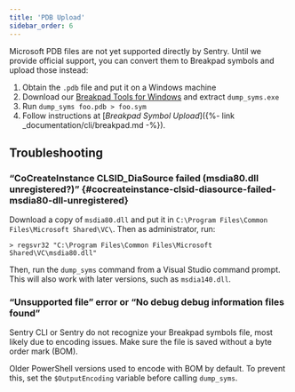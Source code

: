 ```yaml
---
title: 'PDB Upload'
sidebar_order: 6
---
```


Microsoft PDB files are not yet supported directly by Sentry. Until we provide official support, you can convert them to Breakpad symbols and upload those instead:

1.  Obtain the `.pdb` file and put it on a Windows machine
2.  Download our [Breakpad Tools for Windows](https://s3.amazonaws.com/getsentry-builds/getsentry/breakpad-tools/windows/breakpad-tools-windows.zip) and extract `dump_syms.exe`
3.  Run `dump_syms foo.pdb > foo.sym`
4.  Follow instructions at [_Breakpad Symbol Upload_]({%- link _documentation/cli/breakpad.md -%}).

## Troubleshooting

### “CoCreateInstance CLSID_DiaSource failed (msdia80.dll unregistered?)” {#cocreateinstance-clsid-diasource-failed-msdia80-dll-unregistered}

Download a copy of `msdia80.dll` and put it in `C:\Program Files\Common Files\Microsoft Shared\VC\`. Then as administrator, run:

```
> regsvr32 "C:\Program Files\Common Files\Microsoft Shared\VC\msdia80.dll"
```

Then, run the `dump_syms` command from a Visual Studio command prompt. This will also work with later versions, such as `msdia140.dll`.

### “Unsupported file” error or “No debug debug information files found”

Sentry CLI or Sentry do not recognize your Breakpad symbols file, most likely due to encoding issues. Make sure the file is saved without a byte order mark (BOM).

Older PowerShell versions used to encode with BOM by default. To prevent this, set the `$OutputEncoding` variable before calling `dump_syms`.
